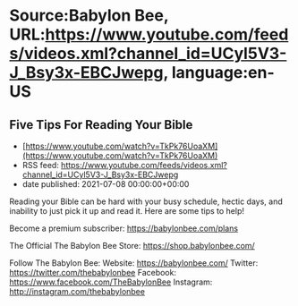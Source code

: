 # Source:Babylon Bee, URL:https://www.youtube.com/feeds/videos.xml?channel_id=UCyl5V3-J_Bsy3x-EBCJwepg, language:en-US

## Five Tips For Reading Your Bible
 - [https://www.youtube.com/watch?v=TkPk76UoaXM](https://www.youtube.com/watch?v=TkPk76UoaXM)
 - RSS feed: https://www.youtube.com/feeds/videos.xml?channel_id=UCyl5V3-J_Bsy3x-EBCJwepg
 - date published: 2021-07-08 00:00:00+00:00

Reading your Bible can be hard with your busy schedule, hectic days, and inability to just pick it up and read it. Here are some tips to help!

Become a premium subscriber:  https://babylonbee.com/plans

The Official The Babylon Bee Store:  https://shop.babylonbee.com/

Follow The Babylon Bee:
Website: https://babylonbee.com/
Twitter: https://twitter.com/thebabylonbee
Facebook: https://www.facebook.com/TheBabylonBee
Instagram: http://instagram.com/thebabylonbee

